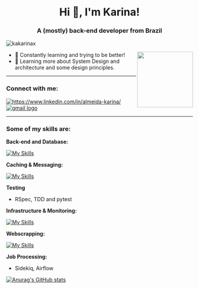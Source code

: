 <h1 align="center">Hi 👋, I'm Karina!</h1>
<h3 align="center"> A (mostly) back-end developer from Brazil </h3> 

<p align="left"> <img src="https://komarev.com/ghpvc/?username=kakarinax&label=Profile%20views&color=0e75b6&style=flat" alt="kakarinax" /> </p>
<p align="right"> <img align="right" height="150" src="https://gifs.eco.br/wp-content/uploads/2022/02/gifs-do-gatinho-digitando-2.gif"  /> </p>

- 🌱 Constantly learning and trying to be better!
- 🚀 Learning more about System Design and architecture and some design principles.

---

<h3 align="left">Connect with me:</h3>
<p align="left">
  <a href="https://linkedin.com/in/https://www.linkedin.com/in/almeida-karina/" target="blank"><img align="center" src="https://img.shields.io/badge/LinkedIn-0077B5?style=for-the-badge&logo=linkedin&logoColor=white" alt="https://www.linkedin.com/in/almeida-karina/" /></a>
  <a href="mailto:s.karinaalmeida@gmail.com", target="_blank"><img align="center" src="https://img.shields.io/badge/Gmail-D14836?style=for-the-badge&logo=gmail&logoColor=white", alt="gmail logo" /> </a>
</p>

---

<h3 align="left"> Some of my skills are: </h3>
<strong> Back-end and Database: </strong>

[![My Skills](https://skillicons.dev/icons?i=ruby,rails,python,postgres,mysql,mongodb,graphql)](https://skillicons.dev)

<strong> Caching & Messaging: </strong>

[![My Skills](https://skillicons.dev/icons?i=redis)](https://skillicons.dev)

<strong> Testing </strong>
- RSpec, TDD and pytest

<strong> Infrastructure & Monitoring: </strong>

[![My Skills](https://skillicons.dev/icons?i=aws,docker,grafana)](https://skillicons.dev)

<strong> Webscrapping: </strong>

[![My Skills](https://skillicons.dev/icons?i=selenium)](https://skillicons.dev)

<strong> Job Processing: </strong> 
- Sidekiq, Airflow

[![Anurag's GitHub stats](https://github-readme-stats.vercel.app/api?username=kakarinax)](https://github.com/anuraghazra/github-readme-stats)


